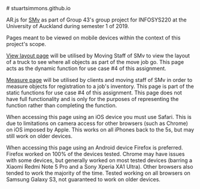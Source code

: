 <head>
		<link rel="icon" type="image/png" href="assets/logo.png">
</head>
# stuartsimmons.github.io

AR.js for [SMv](https://kait909.wixsite.com/infosys220) as part of Group 43's group project for INFOSYS220 at the University of Auckland during semester 1 of 2019.

Pages meant to be viewed on mobile devices within the context of this project's scope.

[View layout page](stuartsimmons.github.io/view-layout.html) will be utilised by Moving Staff of SMv to view the layout of a truck to see where all objects as part of the move job go. This page acts as the dynamic function for use case #4 of this assignment.

[Measure page](stuartsimmons.github.io/measure.html) will be utilised by clients and moving staff of SMv in order to measure objects for registration to a job's inventory. This page is part of the static functions for use case #4 of this assignment. This page does not have full functionality and is only for the purposes of representing the function rather than completing the function.

When accessing this page using an iOS device you must use Safari. This is due to limitations on camera access for other browsers (such as Chrome) on iOS imposed by Apple. This works on all iPhones back to the 5s, but may still work on older devices.

When accessing this page using an Android device Firefox is preferred. Firefox worked on 100% of the devices tested. Chrome may have issues with some devices, but generally worked on most tested devices (barring a Xiaomi Redmi Note 5 Pro and a Sony Xperia XA1 Ultra). Other browsers also tended to work the majority of the time. Tested working on all browsers on Samsung Galaxy S3, not guaranteed to work on older devices.
